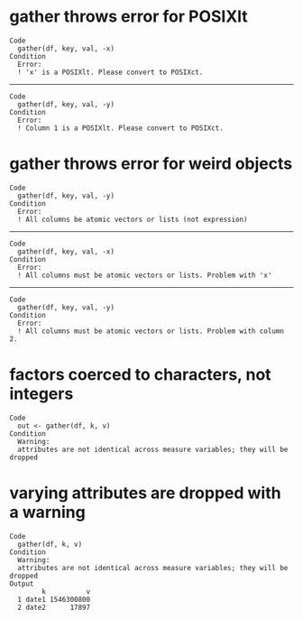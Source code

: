 # gather throws error for POSIXlt

    Code
      gather(df, key, val, -x)
    Condition
      Error:
      ! 'x' is a POSIXlt. Please convert to POSIXct.

---

    Code
      gather(df, key, val, -y)
    Condition
      Error:
      ! Column 1 is a POSIXlt. Please convert to POSIXct.

# gather throws error for weird objects

    Code
      gather(df, key, val, -y)
    Condition
      Error:
      ! All columns be atomic vectors or lists (not expression)

---

    Code
      gather(df, key, val, -x)
    Condition
      Error:
      ! All columns must be atomic vectors or lists. Problem with 'x'

---

    Code
      gather(df, key, val, -y)
    Condition
      Error:
      ! All columns must be atomic vectors or lists. Problem with column 2.

# factors coerced to characters, not integers

    Code
      out <- gather(df, k, v)
    Condition
      Warning:
      attributes are not identical across measure variables; they will be dropped

# varying attributes are dropped with a warning

    Code
      gather(df, k, v)
    Condition
      Warning:
      attributes are not identical across measure variables; they will be dropped
    Output
            k          v
      1 date1 1546300800
      2 date2      17897

